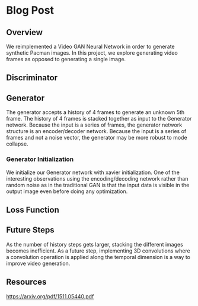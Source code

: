 # Blog Post

## Overview
We reimplemented a Video GAN Neural Network in order to generate synthetic Pacman images. In this project, we explore generating video frames as opposed to generating a single image.

## Discriminator

## Generator
The generator accepts a history of 4 frames to generate an unknown 5th frame. The history of 4 frames is stacked together as input to the Generator network. Because the input is a series of frames, the generator network structure is an encoder/decoder network. Because the input is a series of frames and not a noise vector, the generator may be more robust to mode collapse.

### Generator Initialization
We initialize our Generator network with xavier initialization. One of the interesting observations using the encoding/decoding network rather than random noise as in the traditional GAN is that the input data is visible in the output image even before doing any optimization.

## Loss Function

## Future Steps
As the number of history steps gets larger, stacking the different images becomes inefficient. As a future step, implementing 3D convolutions where a convolution operation is applied along the temporal dimension is a way to improve video generation.

## Resources
https://arxiv.org/pdf/1511.05440.pdf
